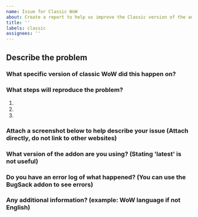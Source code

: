 ```yaml
---
name: Issue for Classic WoW
about: Create a report to help us improve the Classic version of the addon.
title: ''
labels: classic
assignees: ''
---
```


## Describe the problem


### What specific version of classic WoW did this happen on?


### What steps will reproduce the problem?

1.  
2.  
3.  

### Attach a screenshot below to help describe your issue (Attach directly, do not link to other websites)


### What version of the addon are you using? (Stating 'latest' is not useful)


### Do you have an error log of what happened? (You can use the BugSack addon to see errors)


### Any additional information? (example: WoW language if not English)

